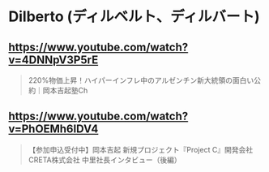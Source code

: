 # Dilberto (ディルベルト、ディルバート) 

## https://www.youtube.com/watch?v=4DNNpV3P5rE 

> 220%物価上昇！ハイパーインフレ中のアルゼンチン新大統領の面白い公約｜岡本吉起塾Ch 

## https://www.youtube.com/watch?v=PhOEMh6IDV4

> 【参加申込受付中】岡本吉起 新規プロジェクト『Project C』開発会社 CRETA株式会社 中里社長インタビュー（後編） 
